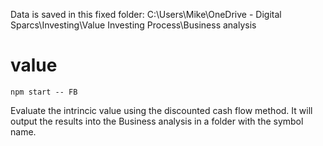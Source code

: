 Data is saved in this fixed folder: C:\Users\Mike\OneDrive - Digital Sparcs\Investing\Value Investing Process\Business analysis

# value

`npm start -- FB`

Evaluate the intrincic value using the discounted cash flow method.
It will output the results into the Business analysis in a folder with the symbol name.
